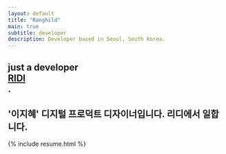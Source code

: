 ```yaml
---
layout: default
title: "Ranghild"
main: true
subtitle: developer
description: Developer based in Seoul, South Korea.
---
```

<div class="intro-animation">
<section class="explanation">
    <h1 class="intro">
    </h1>
    <h1 class="intro">just a developer
        <div class="intro-link">
            <a class="transition" href="http://ridicorp.com/" target="_blank">
                RIDI
            </a>
            <div class="underline-mask transition"></div>
            <div class="underline"></div>
        </div>.
    </h1>
    <h2 class="intro">'이지혜' 디지털 프로덕트 디자이너입니다. 리디에서 일합니다.</h2>
</section>
</div>
{% include resume.html %}
